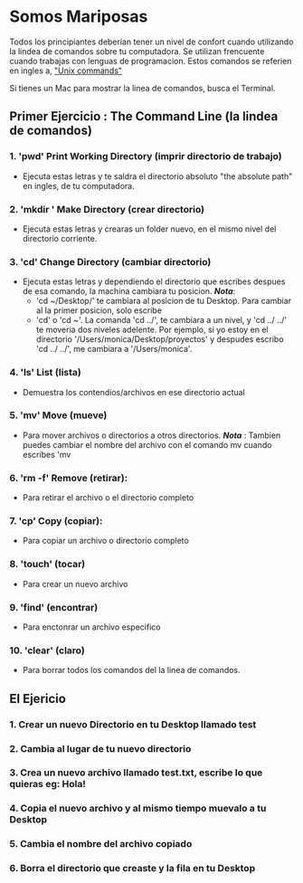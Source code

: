 # Somos Mariposas

Todos los principiantes deberian tener un nivel de confort cuando utilizando la lindea de comandos sobre tu computadora. 
Se utilizan frencuente cuando trabajas con lenguas de programacion. Estos comandos se referien en ingles a, ["Unix commands"](https://en.wikipedia.org/wiki/List_of_Unix_commands)

Si tienes un Mac para mostrar la linea de comandos, busca el Terminal. 

## Primer Ejercicio : The Command Line (la lindea de comandos)

### 1. 'pwd' Print Working Directory (imprir directorio de trabajo)
  - Ejecuta estas letras y te saldra el directorio absoluto "the absolute path" en ingles, de tu computadora.
### 2. 'mkdir <nombre/>' Make Directory (crear directorio)
  - Ejecuta estas letras y crearas un folder nuevo, en el mismo nivel del directorio corriente. 
 ### 3. 'cd' Change Directory (cambiar directorio)
  - Ejecuta estas letras y dependiendo el directorio que escribes despues de esa comando, la machina cambiara tu posicion. 
    ***Nota***: 
    + 'cd ~/Desktop/' te cambiara al posicion de tu Desktop. Para cambiar al la primer posicion, solo escribe
    + 'cd' o 'cd ~'. La comanda 'cd ../', te cambiara a un nivel, y 'cd ../ ../' te moveria dos niveles adelente. Por ejemplo,        si yo estoy en el directorio '/Users/monica/Desktop/proyectos' y despudes escribo 'cd ../        ../', me cambiara a          '/Users/monica'.
 ### 4. 'ls' List (lista)
  - Demuestra los contendios/archivos en ese directorio actual
 ### 5. 'mv' <nombre del archivo/> <nombre de directiorio/> Move (mueve)
  - Para mover archivos o directorios a otros directorios.
    ***Nota*** : Tambien puedes cambiar el nombre del archivo con el comando mv cuando escribes 'mv <nombre del archivo/>                      <el nombre nuevo del archivo/>
 ### 6. 'rm -f' Remove (retirar):
   - Para retirar el archivo o el directorio completo 
 ### 7. 'cp' Copy (copiar):
   - Para copiar un archivo o directorio completo
 ### 8. 'touch' (tocar)
  - Para crear un nuevo archivo
 ### 9. 'find' (encontrar)
 - Para enctonrar un archivo especifico 
 ### 10. 'clear' (claro)
 - Para borrar todos los comandos del la linea de comandos.
 
 
 
 ## El Ejericio
 
### 1. Crear un nuevo Directorio en tu Desktop llamado test
### 2. Cambia al lugar de tu nuevo directorio
### 3. Crea un nuevo archivo llamado test.txt, escribe lo que quieras eg: Hola!
### 4. Copia el nuevo archivo y al mismo tiempo muevalo a tu Desktop
### 5. Cambia el nombre del archivo copiado
### 6. Borra el directorio que creaste y la fila en tu Desktop

 
